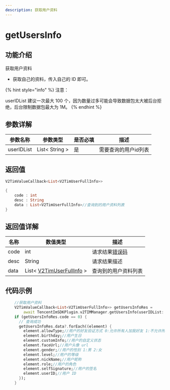 ```yaml
---
description: 获取用户资料
---
```


# getUsersInfo

## 功能介绍

获取用户资料

* 获取自己的资料，传入自己的 ID 即可。

{% hint style="info" %}
注意：

userIDList 建议一次最大 100 个，因为数量过多可能会导致数据包太大被后台拒绝，后台限制数据包最大为 1M。
{% endhint %}

## 参数详解

| 参数名称       | 参数类型           | 是否必填 | 描述          |
| ---------- | -------------- | ---- | ----------- |
| userIDList | List< String > | 是    | 需要查询的用户id列表 |

## 返回值

```dart
V2TimValueCallback<List<V2TimUserFullInfo>>

{
    code : int
    desc : String
    data : List<V2TimUserFullInfo>//查询到的用户资料列表
}
```

## 返回值详解

| 名称   | 数值类型                                                                    | 描述                                                             |
| ---- | ----------------------------------------------------------------------- | -------------------------------------------------------------- |
| code | int                                                                     | 请求结果[错误码](https://cloud.tencent.com/document/product/269/1671) |
| desc | String                                                                  | 请求结果描述                                                         |
| data | List< [V2TimUserFullInfo](../guan-jian-lei/user/v2timuserfullinfo.md) > | 查询到的用户资料列表                                                     |

## 代码示例  &#x20;

```dart
    //获取用户资料
    V2TimValueCallback<List<V2TimUserFullInfo>> getUsersInfoRes =
        await TencentImSDKPlugin.v2TIMManager.getUsersInfo(userIDList: []);//需要查询的用户id列表
    if (getUsersInfoRes.code == 0) {
      // 查询成功
      getUsersInfoRes.data?.forEach((element) {
        element.allowType;//用户的好友验证方式 0:允许所有人加我好友 1:不允许所有人加我好友 2:加我好友需我确认
        element.birthday;//用户生日
        element.customInfo;//用户的自定义状态
        element.faceUrl;//用户头像 url
        element.gender;//用户的性别 1:男 2:女
        element.level;//用户的等级
        element.nickName;//用户昵称
        element.role;//用户的角色
        element.selfSignature;//用户的签名
        element.userID;//用户 ID
      });
    }
```
